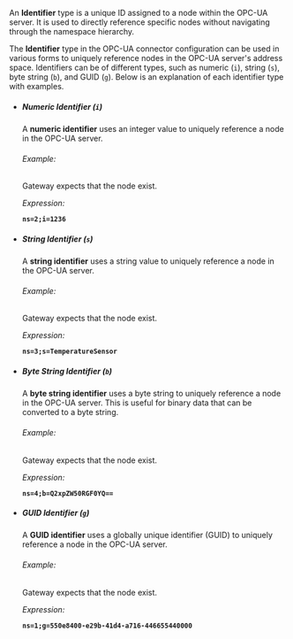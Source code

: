 An **Identifier** type is a unique ID assigned to a node within the OPC-UA server. It is used to directly reference 
specific nodes without navigating through the namespace hierarchy.

The **Identifier** type in the OPC-UA connector configuration can be used in various forms to uniquely reference nodes 
in the OPC-UA server's address space. Identifiers can be of different types, such as numeric (`i`), string (`s`), 
byte string (`b`), and GUID (`g`). Below is an explanation of each identifier type with examples.

- ##### Numeric Identifier (`i`)
  A **numeric identifier** uses an integer value to uniquely reference a node in the OPC-UA server.

  ###### Example:
  Gateway expects that the node exist.

  _Expression:_

  **`ns=2;i=1236`**

- ##### String Identifier (`s`)
  A **string identifier** uses a string value to uniquely reference a node in the OPC-UA server.

  ###### Example:
  Gateway expects that the node exist.

  _Expression:_

  **`ns=3;s=TemperatureSensor`**

- ##### Byte String Identifier (`b`)
  A **byte string identifier** uses a byte string to uniquely reference a node in the OPC-UA server. This is useful for binary data that can be converted to a byte string.

  ###### Example:
  Gateway expects that the node exist.

  _Expression:_

  **`ns=4;b=Q2xpZW50RGF0YQ==`**

- ##### GUID Identifier (`g`)
  A **GUID identifier** uses a globally unique identifier (GUID) to uniquely reference a node in the OPC-UA server.

  ###### Example:
  Gateway expects that the node exist.

  _Expression:_

  **`ns=1;g=550e8400-e29b-41d4-a716-446655440000`**
